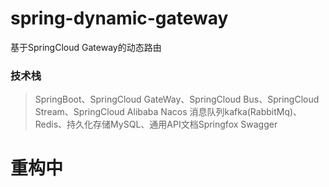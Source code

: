 # spring-dynamic-gateway

基于SpringCloud Gateway的动态路由

### 技术栈

> SpringBoot、SpringCloud GateWay、SpringCloud Bus、SpringCloud Stream、SpringCloud Alibaba Nacos
> 消息队列kafka(RabbitMq)、Redis、持久化存储MySQL、通用API文档Springfox Swagger

# 重构中

